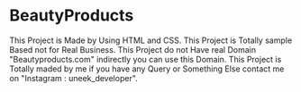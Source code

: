 # BeautyProducts
This Project is Made by Using HTML and CSS.
This Project is Totally sample Based not for Real Business.
This Project do not Have real Domain "Beautyproducts.com" indirectly you can use this Domain.
This Project is Totally maded by me if you have any Query or Something Else contact me on "Instagram : uneek_developer". 
